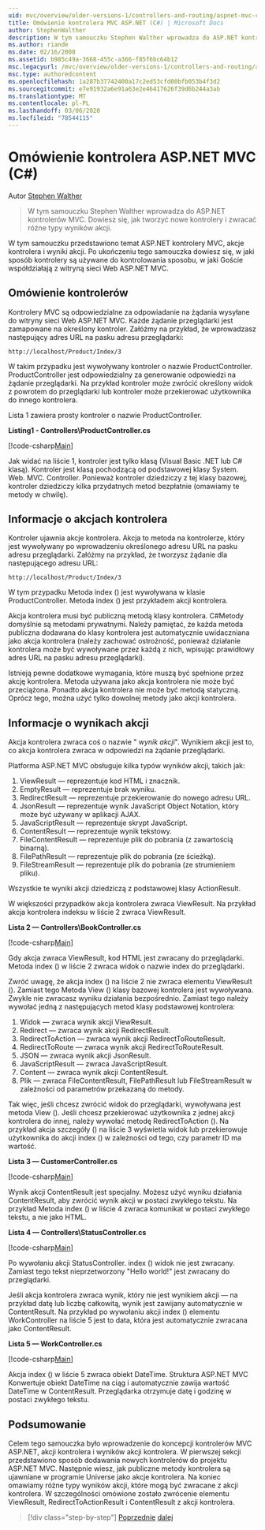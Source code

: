 ```yaml
---
uid: mvc/overview/older-versions-1/controllers-and-routing/aspnet-mvc-controllers-overview-cs
title: Omówienie kontrolera MVC ASP.NET (C#) | Microsoft Docs
author: StephenWalther
description: W tym samouczku Stephen Walther wprowadza do ASP.NET kontrolerów MVC. Dowiesz się, jak tworzyć nowe kontrolery i zwracać różne typy zasobów akcji...
ms.author: riande
ms.date: 02/16/2008
ms.assetid: b985c49a-3668-455c-a366-f85f6bc64b12
msc.legacyurl: /mvc/overview/older-versions-1/controllers-and-routing/aspnet-mvc-controllers-overview-cs
msc.type: authoredcontent
ms.openlocfilehash: 1a287b37742400a17c2ed53cfd00bfb053b4f3d2
ms.sourcegitcommit: e7e91932a6e91a63e2e46417626f39d6b244a3ab
ms.translationtype: MT
ms.contentlocale: pl-PL
ms.lasthandoff: 03/06/2020
ms.locfileid: "78544115"
---
```

# <a name="aspnet-mvc-controller-overview-c"></a>Omówienie kontrolera ASP.NET MVC (C#)

Autor [Stephen Walther](https://github.com/StephenWalther)

> W tym samouczku Stephen Walther wprowadza do ASP.NET kontrolerów MVC. Dowiesz się, jak tworzyć nowe kontrolery i zwracać różne typy wyników akcji.

W tym samouczku przedstawiono temat ASP.NET kontrolery MVC, akcje kontrolera i wyniki akcji. Po ukończeniu tego samouczka dowiesz się, w jaki sposób kontrolery są używane do kontrolowania sposobu, w jaki Goście współdziałają z witryną sieci Web ASP.NET MVC.

## <a name="understanding-controllers"></a>Omówienie kontrolerów

Kontrolery MVC są odpowiedzialne za odpowiadanie na żądania wysyłane do witryny sieci Web ASP.NET MVC. Każde żądanie przeglądarki jest zamapowane na określony kontroler. Załóżmy na przykład, że wprowadzasz następujący adres URL na pasku adresu przeglądarki:

`http://localhost/Product/Index/3`

W takim przypadku jest wywoływany kontroler o nazwie ProductController. ProductController jest odpowiedzialny za generowanie odpowiedzi na żądanie przeglądarki. Na przykład kontroler może zwrócić określony widok z powrotem do przeglądarki lub kontroler może przekierować użytkownika do innego kontrolera.

Lista 1 zawiera prosty kontroler o nazwie ProductController.

**Listing1 - Controllers\ProductController.cs**

[!code-csharp[Main](aspnet-mvc-controllers-overview-cs/samples/sample1.cs)]

Jak widać na liście 1, kontroler jest tylko klasą (Visual Basic .NET lub C# klasą). Kontroler jest klasą pochodzącą od podstawowej klasy System. Web. MVC. Controller. Ponieważ kontroler dziedziczy z tej klasy bazowej, kontroler dziedziczy kilka przydatnych metod bezpłatnie (omawiamy te metody w chwilę).

## <a name="understanding-controller-actions"></a>Informacje o akcjach kontrolera

Kontroler ujawnia akcje kontrolera. Akcja to metoda na kontrolerze, który jest wywoływany po wprowadzeniu określonego adresu URL na pasku adresu przeglądarki. Załóżmy na przykład, że tworzysz żądanie dla następującego adresu URL:

`http://localhost/Product/Index/3`

W tym przypadku Metoda index () jest wywoływana w klasie ProductController. Metoda index () jest przykładem akcji kontrolera.

Akcja kontrolera musi być publiczną metodą klasy kontrolera. C#Metody domyślnie są metodami prywatnymi. Należy pamiętać, że każda metoda publiczna dodawana do klasy kontrolera jest automatycznie uwidaczniana jako akcja kontrolera (należy zachować ostrożność, ponieważ działanie kontrolera może być wywoływane przez każdą z nich, wpisując prawidłowy adres URL na pasku adresu przeglądarki).

Istnieją pewne dodatkowe wymagania, które muszą być spełnione przez akcję kontrolera. Metoda używana jako akcja kontrolera nie może być przeciążona. Ponadto akcja kontrolera nie może być metodą statyczną. Oprócz tego, można użyć tylko dowolnej metody jako akcji kontrolera.

## <a name="understanding-action-results"></a>Informacje o wynikach akcji

Akcja kontrolera zwraca coś o nazwie " *wynik akcji*". Wynikiem akcji jest to, co akcja kontrolera zwraca w odpowiedzi na żądanie przeglądarki.

Platforma ASP.NET MVC obsługuje kilka typów wyników akcji, takich jak:

1. ViewResult — reprezentuje kod HTML i znacznik.
2. EmptyResult — reprezentuje brak wyniku.
3. RedirectResult — reprezentuje przekierowanie do nowego adresu URL.
4. JsonResult — reprezentuje wynik JavaScript Object Notation, który może być używany w aplikacji AJAX.
5. JavaScriptResult — reprezentuje skrypt JavaScript.
6. ContentResult — reprezentuje wynik tekstowy.
7. FileContentResult — reprezentuje plik do pobrania (z zawartością binarną).
8. FilePathResult — reprezentuje plik do pobrania (ze ścieżką).
9. FileStreamResult — reprezentuje plik do pobrania (ze strumieniem pliku).

Wszystkie te wyniki akcji dziedziczą z podstawowej klasy ActionResult.

W większości przypadków akcja kontrolera zwraca ViewResult. Na przykład akcja kontrolera indeksu w liście 2 zwraca ViewResult.

**Lista 2 — Controllers\BookController.cs**

[!code-csharp[Main](aspnet-mvc-controllers-overview-cs/samples/sample2.cs)]

Gdy akcja zwraca ViewResult, kod HTML jest zwracany do przeglądarki. Metoda index () w liście 2 zwraca widok o nazwie index do przeglądarki.

Zwróć uwagę, że akcja index () na liście 2 nie zwraca elementu ViewResult (). Zamiast tego Metoda View () klasy bazowej kontrolera jest wywoływana. Zwykle nie zwracasz wyniku działania bezpośrednio. Zamiast tego należy wywołać jedną z następujących metod klasy podstawowej kontrolera:

1. Widok — zwraca wynik akcji ViewResult.
2. Redirect — zwraca wynik akcji RedirectResult.
3. RedirectToAction — zwraca wynik akcji RedirectToRouteResult.
4. RedirectToRoute — zwraca wynik akcji RedirectToRouteResult.
5. JSON — zwraca wynik akcji JsonResult.
6. JavaScriptResult — zwraca JavaScriptResult.
7. Content — zwraca wynik akcji ContentResult.
8. Plik — zwraca FileContentResult, FilePathResult lub FileStreamResult w zależności od parametrów przekazaną do metody.

Tak więc, jeśli chcesz zwrócić widok do przeglądarki, wywoływana jest metoda View (). Jeśli chcesz przekierować użytkownika z jednej akcji kontrolera do innej, należy wywołać metodę RedirectToAction (). Na przykład akcja szczegóły () na liście 3 wyświetla widok lub przekierowuje użytkownika do akcji index () w zależności od tego, czy parametr ID ma wartość.

**Lista 3 — CustomerController.cs**

[!code-csharp[Main](aspnet-mvc-controllers-overview-cs/samples/sample3.cs)]

Wynik akcji ContentResult jest specjalny. Możesz użyć wyniku działania ContentResult, aby zwrócić wynik akcji w postaci zwykłego tekstu. Na przykład Metoda index () w liście 4 zwraca komunikat w postaci zwykłego tekstu, a nie jako HTML.

**Lista 4 — Controllers\StatusController.cs**

[!code-csharp[Main](aspnet-mvc-controllers-overview-cs/samples/sample4.cs)]

Po wywołaniu akcji StatusController. index () widok nie jest zwracany. Zamiast tego tekst nieprzetworzony "Hello world!" jest zwracany do przeglądarki.

Jeśli akcja kontrolera zwraca wynik, który nie jest wynikiem akcji — na przykład datę lub liczbę całkowitą, wynik jest zawijany automatycznie w ContentResult. Na przykład po wywołaniu akcji index () elementu WorkController na liście 5 jest to data, która jest automatycznie zwracana jako ContentResult.

**Lista 5 — WorkController.cs**

[!code-csharp[Main](aspnet-mvc-controllers-overview-cs/samples/sample5.cs)]

Akcja index () w liście 5 zwraca obiekt DateTime. Struktura ASP.NET MVC Konwertuje obiekt DateTime na ciąg i automatycznie zawija wartość DateTime w ContentResult. Przeglądarka otrzymuje datę i godzinę w postaci zwykłego tekstu.

## <a name="summary"></a>Podsumowanie

Celem tego samouczka było wprowadzenie do koncepcji kontrolerów MVC ASP.NET, akcji kontrolera i wyników akcji kontrolera. W pierwszej sekcji przedstawiono sposób dodawania nowych kontrolerów do projektu ASP.NET MVC. Następnie wiesz, jak publiczne metody kontrolera są ujawniane w programie Universe jako akcje kontrolera. Na koniec omawiamy różne typy wyników akcji, które mogą być zwracane z akcji kontrolera. W szczególności omówione zostało zwrócenie elementu ViewResult, RedirectToActionResult i ContentResult z akcji kontrolera.

> [!div class="step-by-step"]
> [Poprzednie](creating-an-action-vb.md)
> [dalej](creating-custom-routes-cs.md)
